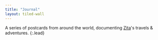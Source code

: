 ```yaml
---
title: "Journal"
layout: tiled-wall
---
```


A series of postcards from around the world, documenting [Zita](/about)'s  travels &amp; adventures.
{:.lead}